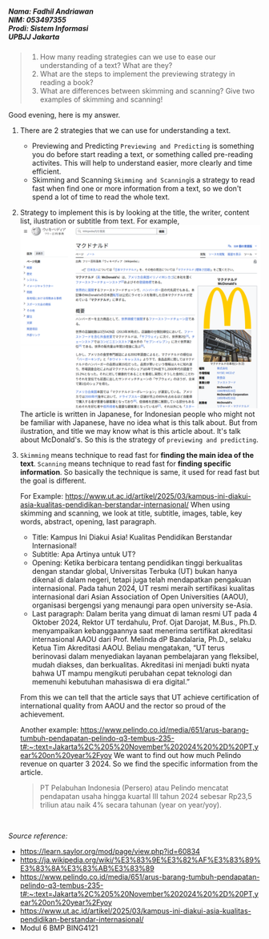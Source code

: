 ##### Nama: Fadhil Andriawan <br/> NIM: 053497355 <br> Prodi: Sistem Informasi <br> UPBJJ Jakarta

> 1. How many reading strategies can we use to ease our understanding of a text? What are they?
> 2. What are the steps to implement the previewing strategy in reading a book?
> 3. What are differences between skimming and scanning? Give two examples of skimming and scanning!

Good evening, here is my answer.

1. There are 2 strategies that we can use for understanding a text.
    - Previewing and Predicting
    `Previewing and Predicting` is something you do before start reading a text, or something called pre-reading activites. This will help to understand easier, more clearly and time efficient.
    - Skimming and Scanning 
    `Skimming and Scanning`is a strategy to read fast when find one or more information from a text, so we don't spend a lot of time to read the whole text.

2. Strategy to implement this is by looking at the title, the writer, content list, ilustration or subtitle from text. For example, ![](../assets/Screenshot%20from%202025-05-19%2021-12-54.png)
The article is written in Japanese, for Indonesian people who might not be familiar with Japanese, have no idea what is this talk about.
But from ilustration, and title we may know what is this article about. It's talk about McDonald's. So this is the strategy of `previewing and predicting`.

3. `Skimming` means technique to read fast for **finding the main idea of the text**. `Scanning` means technique to read fast for **finding specific information**. So basically the technique is same, it used for read fast but the goal is different.

    For Example:
    https://www.ut.ac.id/artikel/2025/03/kampus-ini-diakui-asia-kualitas-pendidikan-berstandar-internasional/
    When using skimming and scanning, we look at title, subtitle, images, table, key words, abstract, opening, last paragraph.
    - Title: Kampus Ini Diakui Asia! Kualitas Pendidikan Berstandar Internasional!
    - Subtitle: Apa Artinya untuk UT?
    - Opening: Ketika berbicara tentang pendidikan tinggi berkualitas dengan standar global, Universitas Terbuka (UT) bukan hanya dikenal di dalam negeri, tetapi juga telah mendapatkan pengakuan internasional. Pada tahun 2024, UT resmi meraih sertifikasi kualitas internasional dari Asian Association of Open Universities (AAOU), organisasi bergengsi yang menaungi para open university se-Asia.
    - Last paragraph: Dalam berita yang dimuat di laman resmi UT pada 4 Oktober 2024, Rektor UT terdahulu, Prof. Ojat Darojat, M.Bus., Ph.D. menyampaikan kebanggaannya saat menerima sertifikat akreditasi internasional AAOU dari Prof. Melinda dP Bandalaria, Ph.D., selaku Ketua Tim Akreditasi AAOU. Beliau mengatakan, “UT terus berinovasi dalam menyediakan layanan pembelajaran yang fleksibel, mudah diakses, dan berkualitas. Akreditasi ini menjadi bukti nyata bahwa UT mampu mengikuti perubahan cepat teknologi dan memenuhi kebutuhan mahasiswa di era digital.” 

    From this we can tell that the article says that UT achieve certification of international quality from AAOU and the rector so proud of the achievement.

    Another example:
    https://www.pelindo.co.id/media/651/arus-barang-tumbuh-pendapatan-pelindo-q3-tembus-235-t#:~:text=Jakarta%2C%205%20November%202024%20%2D%20PT,year%20on%20year%2Fyoy
    We want to find out how much Pelindo revenue on quarter 3 2024. So we find the specific information from the article.
    >PT Pelabuhan Indonesia (Persero) atau Pelindo mencatat pendapatan usaha hingga kuartal III tahun 2024 sebesar Rp23,5 triliun atau naik 4% secara tahunan (year on year/yoy).

<br>

_Source reference:_
- https://learn.saylor.org/mod/page/view.php?id=60834
- https://ja.wikipedia.org/wiki/%E3%83%9E%E3%82%AF%E3%83%89%E3%83%8A%E3%83%AB%E3%83%89
- https://www.pelindo.co.id/media/651/arus-barang-tumbuh-pendapatan-pelindo-q3-tembus-235-t#:~:text=Jakarta%2C%205%20November%202024%20%2D%20PT,year%20on%20year%2Fyoy
- https://www.ut.ac.id/artikel/2025/03/kampus-ini-diakui-asia-kualitas-pendidikan-berstandar-internasional/
- Modul 6 BMP BING4121